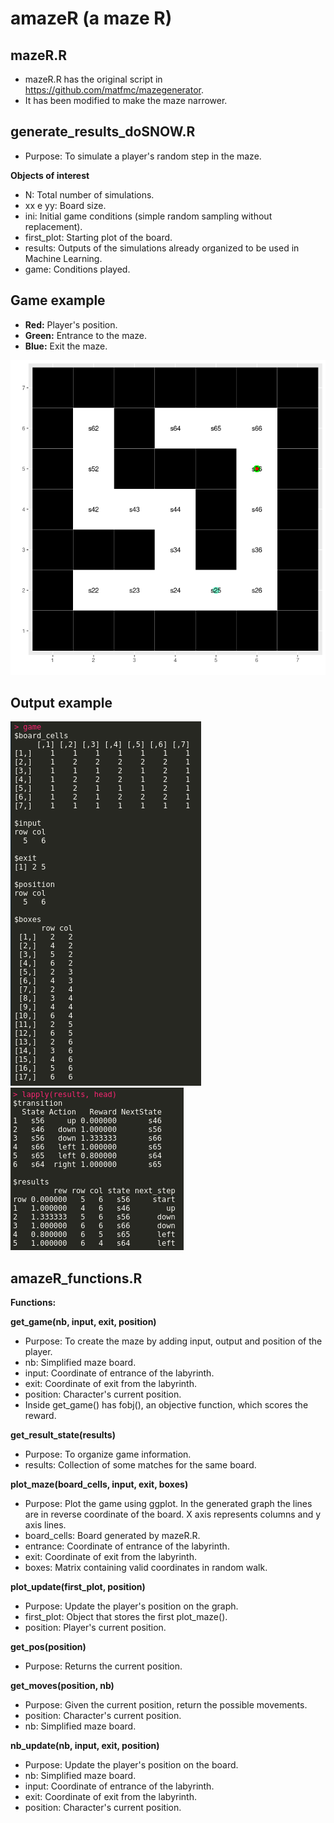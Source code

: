 # amazeR (a maze R)

## mazeR.R

- mazeR.R has the original script in https://github.com/matfmc/mazegenerator.
- It has been modified to make the maze narrower.


## generate_results_doSNOW.R

- Purpose: To simulate a player's random step in the maze.

**Objects of interest**

- N: Total number of simulations.
- xx e yy: Board size.
- ini: Initial game conditions (simple random sampling without replacement).
- first_plot: Starting plot of the board.
- results: Outputs of the simulations already organized to be used in Machine Learning.
- game: Conditions played.


## Game example

+ **Red:** Player's position.
+ **Green:** Entrance to the maze.
+ **Blue:** Exit the maze.

![maze](https://raw.githubusercontent.com/pcbrom/amazeR/master/mazePlot.png)


## Output example

![game](https://raw.githubusercontent.com/pcbrom/amazeR/master/game.png)
![results](https://raw.githubusercontent.com/pcbrom/amazeR/master/results.png)


## amazeR_functions.R

**Functions:**

**get_game(nb, input, exit, position)**
+ Purpose: To create the maze by adding input, output and position of the player.
+ nb: Simplified maze board.
+ input: Coordinate of entrance of the labyrinth.
+ exit: Coordinate of exit from the labyrinth.
+ position: Character's current position.
+ Inside get_game() has fobj(), an objective function, which scores the reward.

**get_result_state(results)**
+ Purpose: To organize game information.
+ results: Collection of some matches for the same board.

**plot_maze(board_cells, input, exit, boxes)**
+ Purpose: Plot the game using ggplot. In the generated graph the lines are in reverse coordinate of the board. X axis represents columns and y axis lines.
+ board_cells: Board generated by mazeR.R.
+ entrance: Coordinate of entrance of the labyrinth.
+ exit: Coordinate of exit from the labyrinth.
+ boxes: Matrix containing valid coordinates in random walk.

**plot_update(first_plot, position)**
+ Purpose: Update the player's position on the graph.
+ first_plot: Object that stores the first plot_maze().
+ position: Player's current position.

**get_pos(position)**
+ Purpose: Returns the current position.

**get_moves(position, nb)**
+ Purpose: Given the current position, return the possible movements.
+ position: Character's current position.
+ nb: Simplified maze board.

**nb_update(nb, input, exit, position)**
+ Purpose: Update the player's position on the board.
+ nb: Simplified maze board.
+ input: Coordinate of entrance of the labyrinth.
+ exit: Coordinate of exit from the labyrinth.
+ position: Character's current position.
